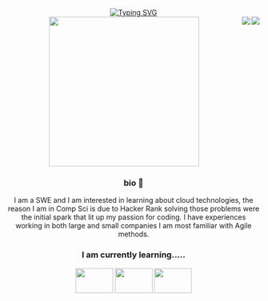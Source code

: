
<div align="center">
<a href="https://git.io/typing-svg"><img src="https://readme-typing-svg.demolab.com?font=Fira+Code&size=30&duration=500&pause=1000&color=177EF7&multiline=true&width=500&height=100&lines=Hey There My Name Is Dennis;" alt="Typing SVG" /></a>
</div>


<div align="right">
<img align="right" src="https://github-readme-stats.vercel.app/api?username=Dennis-1am&show_icons=true&theme=blueberry&card_width=500" />
<img align="right" src="https://github-readme-stats.vercel.app/api/top-langs/?username=Dennis-1am&card_width=500&layout=compact&show_icons=true&theme=blueberry"/>
</div>

<div align="center">
<img border-radius="10" width="300" src="https://media.tenor.com/D55R-SuFKGgAAAAC/kids-goku-peace.gif" />
<h3> bio 🦖 </h3>
<p> I am a SWE and I am interested in learning about cloud technologies, the reason I am in Comp Sci is due to Hacker Rank solving those problems were the initial spark that lit up my passion for coding. I have experiences working in both large and small companies I am most familiar with Agile methods.<p>
</div>

<div align="center">
<h3> I am currently learning..... </h3>
<img width="75" height="50" src="https://www.w3schools.com/aws/images/awslogo.png" />
<img width="75" height="50" src="https://upload.wikimedia.org/wikipedia/commons/a/a7/React-icon.svg" />
<img width="75" height="50" src="https://upload.wikimedia.org/wikipedia/commons/d/d9/Node.js_logo.svg" />
</div>
